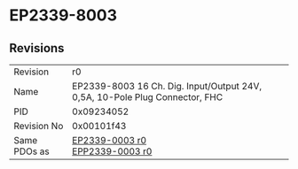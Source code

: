 # EP2339-8003

## Revisions
<table>
<tr>
<td>Revision</td>
<td>r0</td>
</tr>
<tr>
<td>Name</td>
<td>EP2339-8003 16 Ch. Dig. Input/Output 24V, 0,5A, 10-Pole Plug Connector, FHC</td>
</tr>
<tr>
<td>PID</td>
<td>0x09234052</td>
</tr>
<tr>
<td>Revision No</td>
<td>0x00101f43</td>
</tr>
<tr>
<td>Same PDOs as</td>
<td><a href="EP2339-0003.md">EP2339-0003 r0</a><br/><a href="EPP2339-0003.md">EPP2339-0003 r0</a></td>
</tr>
</table>
